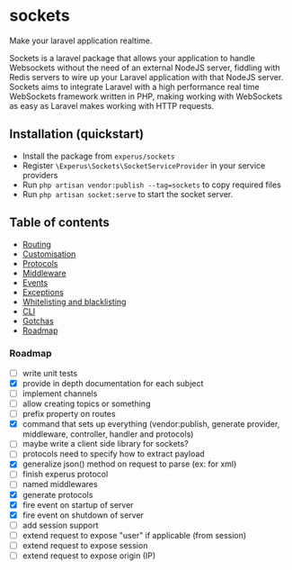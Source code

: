 # sockets
Make your laravel application realtime.

Sockets is a laravel package that allows your application to handle Websockets without the need of an external NodeJS server, fiddling with Redis servers to wire up your Laravel application with that NodeJS server. Sockets aims to integrate Laravel with a high performance real time WebSockets framework written in PHP, making working with WebSockets as easy as Laravel makes working with HTTP requests.

## Installation (quickstart)

- Install the package from `experus/sockets`
- Register `\Experus\Sockets\SocketServiceProvider` in your service providers
- Run `php artisan vendor:publish --tag=sockets` to copy required files
- Run `php artisan socket:serve` to start the socket server.

## Table of contents

- [Routing](docs/routing.md)
- [Customisation](docs/provider.md)
- [Protocols](docs/protocols.md)
- [Middleware](docs/middleware.md)
- [Events](docs/events.md)
- [Exceptions](docs/exceptions.md)
- [Whitelisting and blacklisting](docs/listing.md)
- [CLI](docs/artisan.md)
- [Gotchas](docs/gotchas.md)
- [Roadmap](#roadmap)

### Roadmap

- [ ] write unit tests
- [x] provide in depth documentation for each subject
- [ ] implement channels
- [ ] allow creating topics or something
- [ ] prefix property on routes
- [x] command that sets up everything (vendor:publish, generate provider, middleware, controller, handler and protocols)
- [ ] maybe write a client side library for sockets?
- [ ] protocols need to specify how to extract payload
- [x] generalize json() method on request to parse (ex: for xml)
- [ ] finish experus protocol
- [ ] named middlewares
- [x] generate protocols
- [x] fire event on startup of server
- [x] fire event on shutdown of server
- [ ] add session support
- [ ] extend request to expose "user" if applicable (from session)
- [ ] extend request to expose session
- [ ] extend request to expose origin (IP)